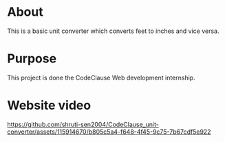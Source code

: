 # About
This is a basic unit converter which converts feet to inches and vice versa.

# Purpose
This project is done the CodeClause Web development internship.

# Website video



https://github.com/shruti-sen2004/CodeClause_unit-converter/assets/115914670/b805c5a4-f648-4f45-9c75-7b67cdf5e922

